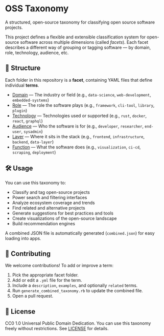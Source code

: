 # OSS Taxonomy

A structured, open-source taxonomy for classifying open source software projects.

This project defines a flexible and extensible classification system for open-source software across multiple dimensions (called *facets*). Each facet describes a different way of grouping or tagging software — by domain, role, technology, audience, etc.

## 📂 Structure

Each folder in this repository is a **facet**, containing YAML files that define individual **terms**.

- [Domain](oss-taxonomy/domain/) — The industry or field (e.g., `data-science`, `web-development`, `embedded-systems`)
- [Role](oss-taxonomy/role/) — The role the software plays (e.g., `framework`, `cli-tool`, `library`, `plugin`)
- [Technology](oss-taxonomy/technology/) — Technologies used or supported (e.g., `rust`, `docker`, `react`, `graphql`)
- [Audience](oss-taxonomy/audience/) — Who the software is for (e.g., `developer`, `researcher`, `end-user`, `sysadmin`)
- [Layer](oss-taxonomy/layer/) — Where it sits in the stack (e.g., `frontend`, `infrastructure`, `backend`, `data-layer`)
- [Function](oss-taxonomy/function/) — What the software does (e.g., `visualization`, `ci-cd`, `scraping`, `deployment`)

## 🛠 Usage

You can use this taxonomy to:

- Classify and tag open-source projects
- Power search and filtering interfaces
- Analyze ecosystem coverage and trends
- Find related and alternative projects
- Generate suggestions for best practices and tools
- Create visualizations of the open-source landscape
- Build recommendation engines

A combined JSON file is automatically generated (`combined.json`) for easy loading into apps.

## 🤝 Contributing

We welcome contributions! To add or improve a term:

1. Pick the appropriate facet folder.
2. Add or edit a `.yml` file for the term.
3. Include a `description`, `examples`, and optionally `related` terms.
4. Run `generate_combined_taxonomy.rb` to update the combined file.
5. Open a pull request.

## 📄 License

CC0 1.0 Universal
Public Domain Dedication. You can use this taxonomy freely without restrictions.
See [LICENSE](LICENSE) for details.